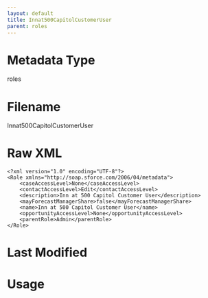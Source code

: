 ```yaml
---
layout: default
title: Innat500CapitolCustomerUser
parent: roles
---
```

# Metadata Type
roles


# Filename 
Innat500CapitolCustomerUser


# Raw XML
```
<?xml version="1.0" encoding="UTF-8"?>
<Role xmlns="http://soap.sforce.com/2006/04/metadata">
    <caseAccessLevel>None</caseAccessLevel>
    <contactAccessLevel>Edit</contactAccessLevel>
    <description>Inn at 500 Capitol Customer User</description>
    <mayForecastManagerShare>false</mayForecastManagerShare>
    <name>Inn at 500 Capitol Customer User</name>
    <opportunityAccessLevel>None</opportunityAccessLevel>
    <parentRole>Admin</parentRole>
</Role>
```


# Last Modified


# Usage
